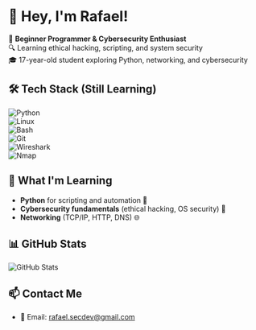 # 👋 Hey, I'm Rafael!  

🚀 **Beginner Programmer & Cybersecurity Enthusiast**  
🔍 Learning ethical hacking, scripting, and system security  
🎓 17-year-old student exploring Python, networking, and cybersecurity  

## 🛠 Tech Stack (Still Learning)  
![Python](https://img.shields.io/badge/-Python-05122A?style=flat&logo=python)  
![Linux](https://img.shields.io/badge/-Linux-05122A?style=flat&logo=linux)  
![Bash](https://img.shields.io/badge/-Bash-05122A?style=flat&logo=gnu-bash)  
![Git](https://img.shields.io/badge/-Git-05122A?style=flat&logo=git)  
![Wireshark](https://img.shields.io/badge/-Wireshark-05122A?style=flat&logo=wireshark)  
![Nmap](https://img.shields.io/badge/-Nmap-05122A?style=flat)  

## 🚀 What I'm Learning  
- **Python** for scripting and automation 🐍  
- **Cybersecurity fundamentals** (ethical hacking, OS security) 🔐  
- **Networking** (TCP/IP, HTTP, DNS) 🌐  

## 📊 GitHub Stats  
![GitHub Stats](https://github-readme-stats.vercel.app/api?username=RafahMb&show_icons=true&theme=dark)  

## 📫 Contact Me  
- 📩 Email: [rafael.secdev@gmail.com](mailto:rafael.secdev@gmail.com)  
